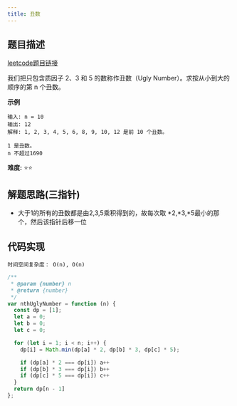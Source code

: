 ```yaml
---
title: 丑数
---
```


## 题目描述
[leetcode题目链接](https://leetcode-cn.com/problems/chou-shu-lcof/solution/jian-zhi-offer-49-chou-shu-by-kong-kong-z/)

我们把只包含质因子 2、3 和 5 的数称作丑数（Ugly Number）。求按从小到大的顺序的第 n 个丑数。

**示例**
```
输入: n = 10
输出: 12
解释: 1, 2, 3, 4, 5, 6, 8, 9, 10, 12 是前 10 个丑数。

1 是丑数。
n 不超过1690
```
**难度:** ⭐⭐

## 解题思路(三指针)
- 大于1的所有的丑数都是由2,3,5乘积得到的，故每次取 \*2,\*3,\*5最小的那个，然后该指针后移一位

## 代码实现
`时间空间复杂度： O(n), O(n)`

```js
/**
 * @param {number} n
 * @return {number}
 */
var nthUglyNumber = function (n) {
  const dp = [1];
  let a = 0;
  let b = 0;
  let c = 0;

  for (let i = 1; i < n; i++) {
    dp[i] = Math.min(dp[a] * 2, dp[b] * 3, dp[c] * 5);

    if (dp[a] * 2 === dp[i]) a++
    if (dp[b] * 3 === dp[i]) b++
    if (dp[c] * 5 === dp[i]) c++
  }
  return dp[n - 1]
};
```